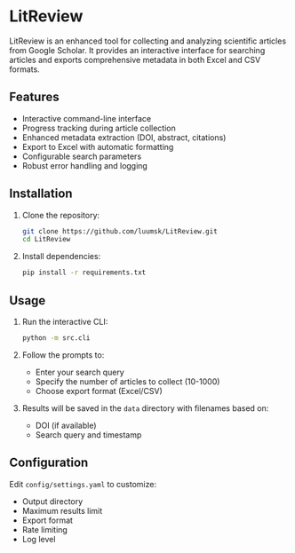 # LitReview

LitReview is an enhanced tool for collecting and analyzing scientific articles from Google Scholar. It provides an interactive interface for searching articles and exports comprehensive metadata in both Excel and CSV formats.

## Features

- Interactive command-line interface
- Progress tracking during article collection
- Enhanced metadata extraction (DOI, abstract, citations)
- Export to Excel with automatic formatting
- Configurable search parameters
- Robust error handling and logging

## Installation

1. Clone the repository:
   ```bash
   git clone https://github.com/luumsk/LitReview.git
   cd LitReview
   ```

2. Install dependencies:
   ```bash
   pip install -r requirements.txt
   ```

## Usage

1. Run the interactive CLI:
   ```bash
   python -m src.cli
   ```

2. Follow the prompts to:
   - Enter your search query
   - Specify the number of articles to collect (10-1000)
   - Choose export format (Excel/CSV)

3. Results will be saved in the `data` directory with filenames based on:
   - DOI (if available)
   - Search query and timestamp

## Configuration

Edit `config/settings.yaml` to customize:
- Output directory
- Maximum results limit
- Export format
- Rate limiting
- Log level
